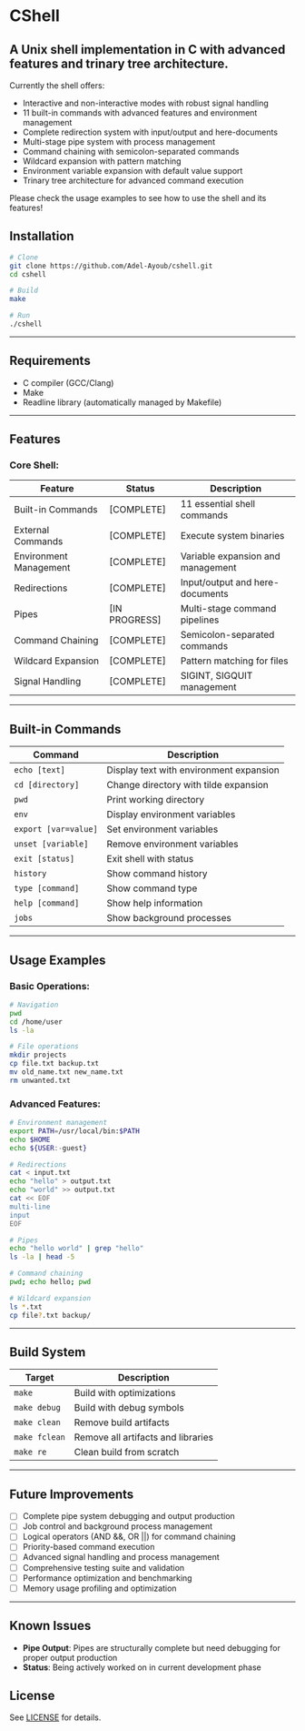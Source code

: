 # CShell

## A Unix shell implementation in C with advanced features and trinary tree architecture.

Currently the shell offers:

- Interactive and non-interactive modes with robust signal handling
- 11 built-in commands with advanced features and environment management
- Complete redirection system with input/output and here-documents
- Multi-stage pipe system with process management
- Command chaining with semicolon-separated commands
- Wildcard expansion with pattern matching
- Environment variable expansion with default value support
- Trinary tree architecture for advanced command execution

Please check the usage examples to see how to use the shell and its features!

## Installation

```sh
# Clone
git clone https://github.com/Adel-Ayoub/cshell.git
cd cshell

# Build
make

# Run
./cshell
```

---

## Requirements

- C compiler (GCC/Clang)
- Make
- Readline library (automatically managed by Makefile)

---

## Features

### Core Shell:

| Feature | Status | Description |
|---------|--------|-------------|
| Built-in Commands | [COMPLETE] | 11 essential shell commands |
| External Commands | [COMPLETE] | Execute system binaries |
| Environment Management | [COMPLETE] | Variable expansion and management |
| Redirections | [COMPLETE] | Input/output and here-documents |
| Pipes | [IN PROGRESS] | Multi-stage command pipelines |
| Command Chaining | [COMPLETE] | Semicolon-separated commands |
| Wildcard Expansion | [COMPLETE] | Pattern matching for files |
| Signal Handling | [COMPLETE] | SIGINT, SIGQUIT management |

---

## Built-in Commands

| Command | Description |
|---------|-------------|
| `echo [text]` | Display text with environment expansion |
| `cd [directory]` | Change directory with tilde expansion |
| `pwd` | Print working directory |
| `env` | Display environment variables |
| `export [var=value]` | Set environment variables |
| `unset [variable]` | Remove environment variables |
| `exit [status]` | Exit shell with status |
| `history` | Show command history |
| `type [command]` | Show command type |
| `help [command]` | Show help information |
| `jobs` | Show background processes |

---

## Usage Examples

### Basic Operations:
```sh
# Navigation
pwd
cd /home/user
ls -la

# File operations
mkdir projects
cp file.txt backup.txt
mv old_name.txt new_name.txt
rm unwanted.txt
```

### Advanced Features:
```sh
# Environment management
export PATH=/usr/local/bin:$PATH
echo $HOME
echo ${USER:-guest}

# Redirections
cat < input.txt
echo "hello" > output.txt
echo "world" >> output.txt
cat << EOF
multi-line
input
EOF

# Pipes
echo "hello world" | grep "hello"
ls -la | head -5

# Command chaining
pwd; echo hello; pwd

# Wildcard expansion
ls *.txt
cp file?.txt backup/
```



---

## Build System

| Target | Description |
|--------|-------------|
| `make` | Build with optimizations |
| `make debug` | Build with debug symbols |
| `make clean` | Remove build artifacts |
| `make fclean` | Remove all artifacts and libraries |
| `make re` | Clean build from scratch |

---

## Future Improvements

- [ ] Complete pipe system debugging and output production
- [ ] Job control and background process management
- [ ] Logical operators (AND &&, OR ||) for command chaining
- [ ] Priority-based command execution
- [ ] Advanced signal handling and process management
- [ ] Comprehensive testing suite and validation
- [ ] Performance optimization and benchmarking
- [ ] Memory usage profiling and optimization

---

## Known Issues

- **Pipe Output**: Pipes are structurally complete but need debugging for proper output production
- **Status**: Being actively worked on in current development phase



## License

See [LICENSE](LICENSE) for details.
